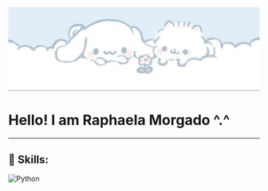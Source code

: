 <p align="center">
  <img src="assets/cute.jpg" alt="banner"/>
</p>

# Hello! I am Raphaela Morgado ^.^

---

## :cherry_blossom: Skills: 
<a href="https://www.python.org/" target="_blank"><img align="left" alt="Python" height ="30px" src="https://raw.githubusercontent.com/rahul-jha98/github_readme_icons/main/language_and_tools/square/python/python.svg"></a>
